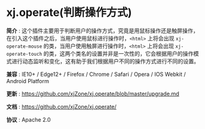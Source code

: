 <!--◇ ----------------------------------------------------------------------------------- ◇-->
# xj.operate(判断操作方式)

**简介** : 这个插件主要用于判断用户的操作方式，究竟是用鼠标操作还是触屏操作，在引入这个插件之后，当用户使用鼠标进行操作时，`<html>` 上将会出现 `xj-operate-mouse` 的类，当用户使用触屏进行操作时，`<html>` 上将会出现 `xj-operate-touch` 的类，这两个类名的设置并非是一次性的，它会根据用户的操作模式进行动态监听和变化，这有助于我们根据用户不同的操作方式进行不同的设置。

**兼容** : IE10+ / Edge12+ / Firefox / Chrome / Safari / Opera / IOS Webkit / Android Platform

**更新** : <https://github.com/xjZone/xj.operate/blob/master/upgrade.md>

**文档** : <https://github.com/xjZone/xj.operate/>

**协议** : Apache 2.0


